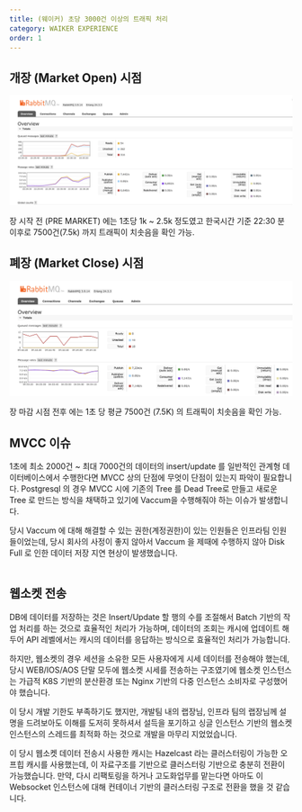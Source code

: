 ```yaml
---
title: (웨이커) 초당 3000건 이상의 트래픽 처리
category: WAIKER EXPERIENCE
order: 1
---
```


## 개장 (Market Open) 시점
<img src="https://github.com/chagchagchag/intro/blob/main/_docs/img/4.WAIKER-EXPERIENCE/MARKET-OPEN-AROUND.png?raw=true"/>

장 시작 전 (PRE MARKET) 에는 1초당 1k \~ 2.5k 정도였고 한국시간 기준 22:30 분 이후로 7500건(7.5k) 까지 트래픽이 치솟음을 확인 가능.
<br>


## 폐장 (Market Close) 시점
<img src="https://github.com/chagchagchag/intro/blob/main/_docs/img/4.WAIKER-EXPERIENCE/MARKET-CLOSE-AROUND.png?raw=true"/>

장 마감 시점 전후 에는 1초 당 평균 7500건 (7.5K) 의 트래픽이 치솟음을 확인 가능.


## MVCC 이슈
1초에 최소 2000건 \~ 최대 7000건의 데이터의 insert/update 를 일반적인 관계형 데이터베이스에서 수행한다면 MVCC 상의 단점에 무엇이 단점이 있는지 파악이 필요합니다. Postgresql 의 경우 MVCC 시에 기존의 Tree 를 Dead Tree로 만들고 새로운 Tree 로 만드는 방식을 채택하고 있기에 Vaccum을 수행해줘야 하는 이슈가 발생합니다.<br>

당시 Vaccum 에 대해 해결할 수 있는 권한(계정권한)이 있는 인원들은 인프라팀 인원들이었는데, 당시 회사의 사정이 좋지 않아서 Vaccum 을 제때에 수행하지 않아 Disk Full 로 인한 데이터 저장 지연 현상이 발생했습니다.<br>
<br>

## 웹소켓 전송
DB에 데이터를 저장하는 것은 Insert/Update 할 행의 수를 조절해서 Batch 기반의 작업 처리를 하는 것으로 효율적인 처리가 가능하며, 데이터의 조회는 캐시에 업데이트 해두어 API 레벨에서는 캐시의 데이터를 응답하는 방식으로 효율적인 처리가 가능합니다.<br>

하지만, 웹소켓의 경우 세션을 소유한 모든 사용자에게 시세 데이터를 전송해야 했는데, 당시 WEB/IOS/AOS 단말 모두에 웹소켓 시세를 전송하는 구조였기에 웹소켓 인스턴스는 가급적 K8S 기반의 분산환경 또는 Nginx 기반의 다중 인스턴스 소비자로 구성했어야 했습니다. <br>

이 당시 개발 기한도 부족하기도 했지만, 개발팀 내의 랩장님, 인프라 팀의 랩장님께 설명을 드려보아도 이해를 도저히 못하셔서 설득을 포기하고 싱글 인스턴스 기반의 웹소켓 인스턴스의 스레드를 최적화 하는 것으로 개발을 마무리 지었었습니다.<br>

이 당시 웹소켓 데이터 전송시 사용한 캐시는 Hazelcast 라는 클러스터링이 가능한 오프힙 캐시를 사용했는데, 이 자료구조를 기반으로 클러스터링 기반으로 충분히 전환이 가능했습니다. 만약, 다시 리팩토링을 하거나 고도화업무를 맡는다면 아마도 이 Websocket 인스턴스에 대해 컨테이너 기반의 클러스터링 구조로 전환을 했을 것 같습니다.<br>
<br>

